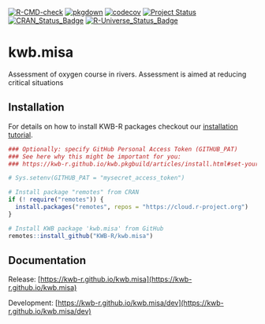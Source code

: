 [![R-CMD-check](https://github.com/KWB-R/kwb.misa/workflows/R-CMD-check/badge.svg)](https://github.com/KWB-R/kwb.misa/actions?query=workflow%3AR-CMD-check)
[![pkgdown](https://github.com/KWB-R/kwb.misa/workflows/pkgdown/badge.svg)](https://github.com/KWB-R/kwb.misa/actions?query=workflow%3Apkgdown)
[![codecov](https://codecov.io/github/KWB-R/kwb.misa/branch/main/graphs/badge.svg)](https://codecov.io/github/KWB-R/kwb.misa)
[![Project Status](https://img.shields.io/badge/lifecycle-experimental-orange.svg)](https://www.tidyverse.org/lifecycle/#experimental)
[![CRAN_Status_Badge](https://www.r-pkg.org/badges/version/kwb.misa)]()
[![R-Universe_Status_Badge](https://kwb-r.r-universe.dev/badges/kwb.misa)](https://kwb-r.r-universe.dev/)

# kwb.misa

Assessment of oxygen course in rivers. Assessment is aimed at
reducing critical situations

## Installation

For details on how to install KWB-R packages checkout our [installation tutorial](https://kwb-r.github.io/kwb.pkgbuild/articles/install.html).

```r
### Optionally: specify GitHub Personal Access Token (GITHUB_PAT)
### See here why this might be important for you:
### https://kwb-r.github.io/kwb.pkgbuild/articles/install.html#set-your-github_pat

# Sys.setenv(GITHUB_PAT = "mysecret_access_token")

# Install package "remotes" from CRAN
if (! require("remotes")) {
  install.packages("remotes", repos = "https://cloud.r-project.org")
}

# Install KWB package 'kwb.misa' from GitHub
remotes::install_github("KWB-R/kwb.misa")
```

## Documentation

Release: [https://kwb-r.github.io/kwb.misa](https://kwb-r.github.io/kwb.misa)

Development: [https://kwb-r.github.io/kwb.misa/dev](https://kwb-r.github.io/kwb.misa/dev)
